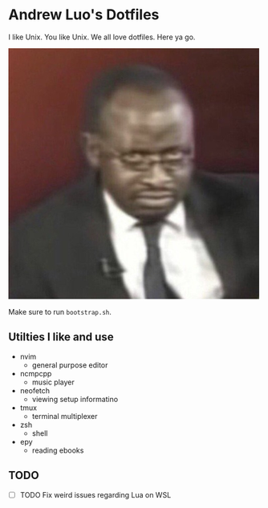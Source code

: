 # Andrew Luo's Dotfiles

I like Unix. You like Unix. We all love dotfiles. Here ya go.

![yay](yay.jpg)

Make sure to run `bootstrap.sh`.

## Utilties I like and use
- nvim
	- general purpose editor
- ncmpcpp
	- music player
- neofetch
	- viewing setup informatino
- tmux
	- terminal multiplexer
- zsh
	- shell
- epy
	- reading ebooks

## TODO
- [ ] TODO Fix weird issues regarding Lua on WSL

